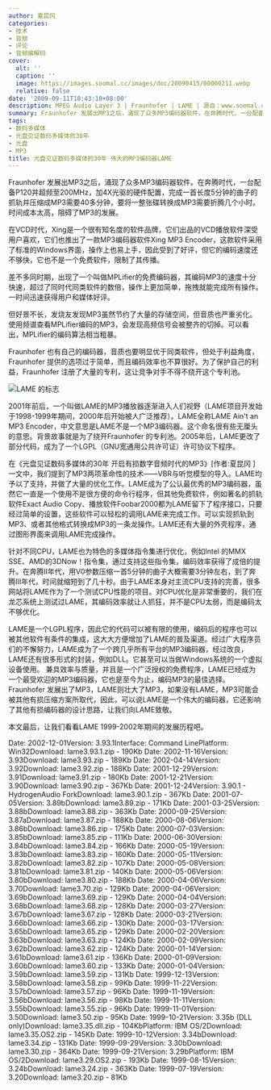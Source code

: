 ```yaml
---
author: 夏昆冈
categories:
- 技术
- 音频
- 评论
- 音频编解码
cover:
  alt: ''
  caption: ''
  image: https://images.soomal.cc/images/doc/20090415/00000211.webp
  relative: false
date: '2009-09-11T10:43:10+08:00'
description: MPEG Audio Layer 3 | Fraunhofer | LAME | 源自：www.soomal.com | 版权：原创 |  平均/总评分：09.78/88
summary: Fraunhofer 发展出MP3之后，涌现了众多MP3编码器软件。在奔腾时代，一台配备P120并超频至200MHz，加4X光驱的硬件配置，完成一首长度5分钟的曲子的抓轨并压缩成MP3需要40多分钟，要将一整张碟转换成MP3需要折腾几个小时。时间成本太高，阻碍了MP3的发展。
tags:
- 数码多媒体
- 光盘见证数码多媒体的30年
- 光盘
- MP3
title: 光盘见证数码多媒体的30年 伟大的MP3编码器LAME
---
```


Fraunhofer 发展出MP3之后，涌现了众多MP3编码器软件。在奔腾时代，一台配备P120并超频至200MHz，加4X光驱的硬件配置，完成一首长度5分钟的曲子的抓轨并压缩成MP3需要40多分钟，要将一整张碟转换成MP3需要折腾几个小时。时间成本太高，阻碍了MP3的发展。



在VCD时代，Xing是一个很有知名度的软件品牌，它们出品的VCD播放软件深受用户喜欢，它们也推出了一款MP3编码器软件Xing MP3 
Encoder，这款软件采用了标准的Windows界面，操作上也易上手，因此受到了好评，但它的编码速度还不够快，它也不是一个免费软件，限制了其传播。



差不多同时期，出现了一个叫做MPLifier的免费编码器，其编码MP3的速度十分快速，超过了同时代同类软件的数倍，操作上更加简单，拖拽就能完成所有操作。一时间迅速获得用户和媒体好评。



但好景不长，发烧友发现MP3虽然节约了大量的存储空间，但音质也严重劣化。使用频谱查看MPLifier编码的MP3，会发现高频信号会被整齐的切掉。可以看出，MPLifier的编码算法相当粗暴。



Fraunhofer 也有自己的编码器，音质也要明显优于同类软件，但处于利益角度，Fraunhofer 
提供的选项过于简单，而且编码效率也不算很好。为了保护自己的利益，Fraunhofer 注册了大量的专利，这让竞争对手不得不绕开这个专利池。



![LAME 的标志](https://images.soomal.cc/images/doc/20090415/00000211.webp)



2001年前后，一个叫做LAME的MP3播放器逐渐进入人们视野（LAME项目开发始于1998-1999年期间，2000年后开始被人广泛推荐）。LAME全称LAME 
Ain't an MP3 Encoder，中文意思是LAME不是一个MP3编码器。这个命名很有些无厘头的意思。背景故事就是为了绕开Fraunhofer 
的专利池。2005年后，LAME更改了部分代码，成为了一个LGPL（GNU宽通用公共许可证）许可协议下程序。



在《光盘见证数码多媒体的30年 开启有损数字音频时代的MP3》[作者:夏昆冈 ]
一文中，我们提到了MP3两项革命性的技术――VBR与听觉模型的导入。LAME均予以了支持，并做了大量的优化工作。LAME成为了公认最优秀的MP3编码器，虽然它一直是一个使用不是很方便的命令行程序，但其他免费软件，例如著名的抓轨软件Exact Audio Copy、播放软件Foobar2000都为LAME留下了程序接口，只要经过简单的设置，这些软件可以轻松的调用LAME来完成工作。可以实现抓轨到MP3、或者其他格式转换成MP3的一条龙操作。LAME还有大量的外壳程序，通过图形界面来调用LAME完成操作。



针对不同CPU，LAME也为特色的多媒体指令集进行优化，例如Intel 的MMX SSE、AMD的3DNow！指令集，通过支持这些指令集，编码效率获得了成倍的提升。在奔腾II年代，用V0参数压缩一首5分钟的曲子大概需要3分钟左右，到了奔腾III年代，时间就缩短到了几十秒。由于LAME本身对主流CPU支持的完善，很多网站将LAME作为了一个测试CPU性能的项目。对CPU优化是非常重要的，我们在龙芯系统上测试过LAME，其编码效率就让人抓狂，并不是CPU太弱，而是编码太不够优化。



LAME是一个LGPL程序，因此它的代码可以被有限的使用，编码后的程序也可以被其他软件有条件的集成，这大大方便增加了LAME的普及渠道。经过广大程序员们的不懈努力，LAME成为了一个跨几乎所有平台的MP3编码器，经过改良，LAME还有很多形式的封装，例如DLL。它甚至可以当做Windows系统的一个虚拟设备使用。
兼具效率与质量，并且是一个广泛授权的免费程序，LAME已经成为一个最受欢迎的MP3编码器，它也是至今为止，编码MP3的最佳选择。Fraunhofer 发展出了MP3，LAME则壮大了MP3，如果没有LAME，MP3可能会被其他有损压缩方案所取代，因此，可以说LAME是一个伟大的编码器，它还影响了其他有损编码器的设计思路，让我们向LAME致敬。



本文最后，让我们看看LAME 1999-2002年期间的发展历程吧。



Date: 2002-12-01Version: 3.93.1Interface: Command LinePlatform: Win32Download: 
lame3.93.1.zip - 190Kb
Date: 2002-11-16Version: 3.93Download: 
lame3.93.zip - 189Kb
Date: 2002-04-14Version: 3.92Download: 
lame3.92.zip - 188Kb
Date: 2001-12-29Version: 3.91Download: 
lame3.91.zip - 180Kb
Date: 2001-12-21Version: 3.90Download: 
lame3.90.zip - 367Kb
Date: 2001-12-24Version: 3.90.1 - HydrogenAudio ForkDownload: 
lame3.90.1.zip - 367Kb
Date: 2001-07-05Version: 3.89bDownload: 
lame3.89.zip - 171Kb
Date: 2001-03-25Version: 3.88bDownload: 
lame3.88.zip - 363Kb
Date: 2000-09-25Version: 3.87aDownload: 
lame3.87.zip - 188Kb
Date: 2000-08-06Version: 3.86bDownload: 
lame3.86.zip - 175Kb
Date: 2000-07-03Version: 3.85bDownload: 
lame3.85.zip - 111Kb
Date: 2000-06-30Version: 3.84bDownload: 
lame3.84.zip - 166Kb
Date: 2000-05-19Version: 3.83bDownload: 
lame3.83.zip - 160Kb
Date: 2000-05-11Version: 3.82bDownload: 
lame3.82.zip - 107Kb
Date: 2000-05-08Version: 3.81bDownload: 
lame3.81.zip - 140Kb
Date: 2000-05-06Version: 3.80bDownload: 
lame3.80.zip - 188Kb
Date: 2000-04-06Version: 3.70Download: 
lame3.70.zip - 129Kb
Date: 2000-04-06Version: 3.69bDownload: 
lame3.69.zip - 129Kb
Date: 2000-04-04Version: 3.68bDownload: 
lame3.68.zip - 128Kb
Date: 2000-03-27Version: 3.67bDownload: 
lame3.67.zip - 128Kb
Date: 2000-03-21Version: 3.66bDownload: 
lame3.66.zip - 130Kb
Date: 2000-03-17Version: 3.65bDownload: 
lame3.65.zip - 129Kb
Date: 2000-02-20Version: 3.63bDownload: 
lame3.63.zip - 124Kb
Date: 2000-02-09Version: 3.62bDownload: 
lame3.62.zip - 124Kb
Date: 2000-01-14Version: 3.61bDownload: 
lame3.61.zip - 136Kb
Date: 2000-01-09Version: 3.60bDownload: 
lame3.60.zip - 133Kb
Date: 2000-01-04Version: 3.59bDownload: 
lame3.59.zip - 131Kb
Date: 1999-12-13Version: 3.58bDownload: 
lame3.58.zip - 99Kb
Date: 1999-11-22Version: 3.57bDownload: 
lame3.57.zip - 96Kb
Date: 1999-11-19Version: 3.56bDownload: 
lame3.56.zip - 98Kb
Date: 1999-11-11Version: 3.55bDownload: 
lame3.55.zip - 96Kb
Date: 1999-11-01Version: 3.50Download: 
lame3.50.zip - 95Kb
Date: 1999-10-21Version: 3.35b (DLL only)Download: 
lame3.35.dll.zip - 104KbPlatform: IBM OS/2Download: 
lame3.35.OS2.zip - 145Kb
Date: 1999-10-12Version: 3.34bDownload: 
lame3.34.zip - 131Kb
Date: 1999-09-29Version: 3.30bDownload: 
lame3.30.zip - 364Kb
Date: 1999-09-21Version: 3.29bPlatform: IBM OS/2Download: 
lame3.29.OS2.zip - 193Kb
Date: 1999-08-15Version: 3.24bDownload: 
lame3.24.zip - 363Kb
Date: 1999-07-19Version: 3.20Download: 
lame3.20.zip - 81Kb